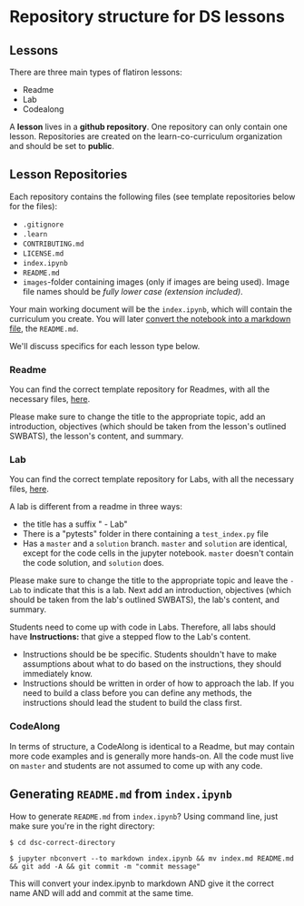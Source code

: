 # Repository structure for DS lessons

## Lessons
There are three main types of flatiron lessons:

- Readme
- Lab
- Codealong

A **lesson** lives in a **github repository**. One repository can only contain one lesson. Repositories are created on the learn-co-curriculum organization and should be set to **public**.


## Lesson Repositories


Each repository contains the following files (see template repositories below for the files):

- `.gitignore` 
- `.learn` 
- `CONTRIBUTING.md`
- `LICENSE.md`
- `index.ipynb`
- `README.md`
- `images`-folder containing images (only if images are being used). Image file names should be *fully lower case (extension included)*.

Your main working document will be the `index.ipynb`, which will contain the curriculum you create. You will later [convert the notebook into a markdown file](#generating-readmemd-from-indexipynb), the `README.md`.

We'll discuss specifics for each lesson type below.

### Readme

You can find the correct template repository for Readmes, with all the necessary files, [here](https://github.com/learn-co-curriculum/dsc-template-readme).

Please make sure to change the title to the appropriate topic, add an introduction, objectives (which should be taken from the lesson's outlined SWBATS), the lesson's content, and summary.


### Lab
You can find the correct template repository for Labs, with all the necessary files, [here](https://github.com/learn-co-curriculum/dsc-template-lab).

A lab is different from a readme in three ways:

- the title has a suffix " - Lab"
- There is a "pytests" folder in there containing a  `test_index.py` file
- Has a `master` and a `solution` branch. `master` and `solution` are identical, except for the code cells in the jupyter notebook. `master` doesn't contain the code solution, and `solution` does.

Please make sure to change the title to the appropriate topic and leave the `- Lab` to indicate that this is a lab. Next add an introduction, objectives (which should be taken from the lab's outlined SWBATS), the lab's content, and summary.

Students need to come up with code in Labs. Therefore, all labs should have **Instructions:** that give a stepped flow to the Lab's content. 

* Instructions should be be specific. Students shouldn't have to make assumptions about what to do based on the instructions, they should immediately know.  
* Instructions should be written in order of how to approach the lab. If you need to build a class before you can define any methods, the instructions should lead the student to build the class first.

### CodeAlong

In terms of structure, a CodeAlong is identical to a Readme, but may contain more code examples and is generally more hands-on. All the code must live on `master` and students are not assumed to come up with any code. 

## Generating `README.md` from `index.ipynb`

How to generate `README.md` from `index.ipynb`? Using command line, just make sure you're in the right directory:

`$ cd dsc-correct-directory`

`$ jupyter nbconvert --to markdown index.ipynb && mv index.md README.md && git add -A && git commit -m "commit message"` 

This will convert your index.ipynb to markdown AND give it the correct name AND will add and commit at the same time.





